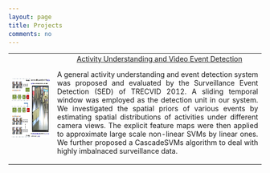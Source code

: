 ```yaml
---
layout: page
title: Projects
comments: no
---
```


<table width="700" border="0">
<tr>

<th scope="col">
<img src="/projects/iSED.jpg" width="265" height="118">
</th>

<td width="400" align="center" scope="col">&nbsp;
<a href="./xyang/projects_page/Surveillance_Event_Detection/Surveillance_Event_Detection.htm">Activity Understanding and Video Event Detection</a>
<p align="justify" class="style14">A general activity understanding and event detection system was proposed and evaluated by the Surveillance Event Detection (SED) of TRECVID 2012. A sliding temporal window was employed as the detection unit in our system. We investigated the spatial priors of various events by estimating spatial distributions of activities under different camera views. The explicit feature maps were then applied to approximate large scale non-linear SVMs by linear ones. We further proposed a CascadeSVMs algorithm to deal with highly imbalnaced surveillance data.</p>
</td>

</tr>
</table>
